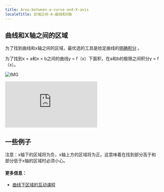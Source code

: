 ```yaml
---
title: Area-between-a-curve-and-X-axis
localeTitle: 区域之间-A-曲线和X轴
---
```

## 曲线和X轴之间的区域

为了找到曲线和x轴之间的区域，最优选的工具是给定曲线的[明确积分](https://www.mathsisfun.com/calculus/integration-definite.html) 。

为了找到x = a和x = b之间的曲线y = f（x）下面积，在a和b的极限之间积分y = f（x）。

![IMG](https://upload.wikimedia.org/wikipedia/commons/f/f2/Integral_as_region_under_curve.svg)

![IMG](https://latex.codecogs.com/gif.latex?%5Clarge%20S%20%3D%20%5Cint_%7Ba%7D%5E%7Bb%7D%20f%28x%29%20dx)

## 一些例子

注意：x轴下的区域将为负，x轴上方的区域将为正。这意味着在找到部分高于和部分低于x轴的区域时必须小心。

#### 更多信息：

*   [曲线下区域的互动课程](https://www.intmath.com/applications-integration/2-area-under-curve.php)